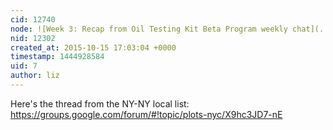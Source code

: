 ```yaml
---
cid: 12740
node: ![Week 3: Recap from Oil Testing Kit Beta Program weekly chat](../notes/warren/10-14-2015/week-3-recap-from-oil-testing-kit-beta-program-weekly-chat)
nid: 12302
created_at: 2015-10-15 17:03:04 +0000
timestamp: 1444928584
uid: 7
author: liz
---
```


Here's the thread from the NY-NY local list: https://groups.google.com/forum/#!topic/plots-nyc/X9hc3JD7-nE